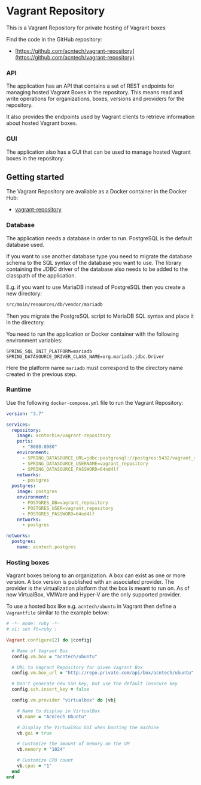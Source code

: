 # Vagrant Repository
This is a Vagrant Repository for private hosting of Vagrant boxes

Find the code in the GitHub repository:

* [https://github.com/acntech/vagrant-repository](https://github.com/acntech/vagrant-repository)

### API
The application has an API that contains a set of REST endpoints for managing hosted Vagrant Boxes in the repository.
This means read and write operations for organizations, boxes, versions and providers for the repository.

It also provides the endpoints used by Vagrant clients to retrieve information about hosted Vagrant boxes.

### GUI
The application also has a GUI that can be used to manage hosted Vagrant boxes in the repository.

## Getting started
The Vagrant Repository are available as a Docker container in the Docker Hub:

* [vagrant-repository](https://hub.docker.com/r/acntechie/vagrant-repository)

### Database
The application needs a database in order to run. PostgreSQL is the default database used.

If you want to use another database type you need to migrate the database schema to the SQL syntax of the database
you want to use. The library containing the JDBC driver of the database also needs to be added to the classpath
of the application.

E.g. if you want to use MariaDB instead of PostgreSQL then you create a new directory:
```bash
src/main/resources/db/vendor/mariadb
```
Then you migrate the PostgreSQL script to MariaDB SQL syntax and place it in the directory.

You need to run the application or Docker container with the following environment variables:
```env
SPRING_SQL_INIT_PLATFORM=mariadb
SPRING_DATASOURCE_DRIVER_CLASS_NAME=org.mariadb.jdbc.Driver
```
Here the platform name `mariadb` must correspond to the directory name created in the previous step.

### Runtime
Use the following ```docker-compose.yml``` file to run the Vagrant Repository:

```yaml
version: "3.7"

services:
  repository:
    image: acntechie/vagrant-repository
    ports:
      - "8080:8080"
    environment:
      - SPRING_DATASOURCE_URL=jdbc:postgresql://postgres:5432/vagrant_repository
      - SPRING_DATASOURCE_USERNAME=vagrant_repository
      - SPRING_DATASOURCE_PASSWORD=64nd4lf
    networks:
      - postgres
  postgres:
    image: postgres
    environment:
      - POSTGRES_DB=vagrant_repository
      - POSTGRES_USER=vagrant_repository
      - POSTGRES_PASSWORD=64nd4lf
    networks:
      - postgres

networks:
  postgres:
    name: acntech.postgres
```

### Hosting boxes
Vagrant boxes belong to an organization. A box can exist as one or more version.
A box version is published with an associated provider.
The provider is the virtualization platform that the box is meant to run on.
As of now VirtualBox, VMWare and Hyper-V are the only supported provider.

To use a hosted box like e.g. ```acntech/ubuntu``` in Vagrant then define a ```Vagrantfile``` similar to the example below:

```ruby
# -*- mode: ruby -*-
# vi: set ft=ruby :

Vagrant.configure(2) do |config|

  # Name of Vagrant Box
  config.vm.box = "acntech/ubuntu"

  # URL to Vagrant Repository for given Vagrant Box
  config.vm.box_url = "http://repo.private.com/api/box/acntech/ubuntu"

  # Don't generate new SSH key, but use the default insecure key
  config.ssh.insert_key = false

  config.vm.provider "virtualbox" do |vb|

    # Name to display in VirtualBox
    vb.name = "AcnTech Ubuntu"

    # Display the VirtualBox GUI when booting the machine
    vb.gui = true

    # Customize the amount of memory on the VM
    vb.memory = "1024"

    # Customize CPU count
    vb.cpus = "1"
  end
end
```
